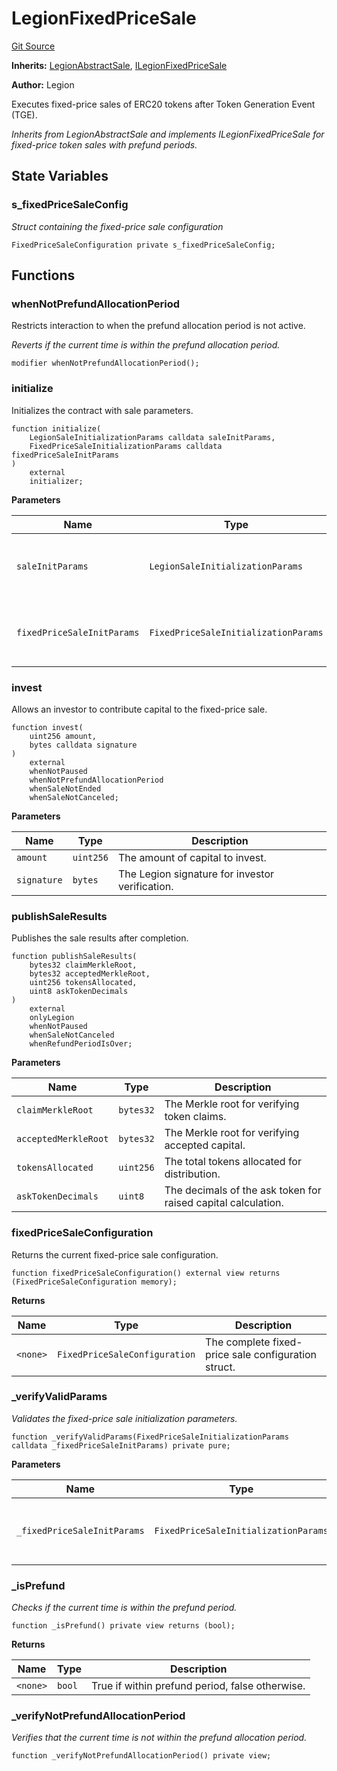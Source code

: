 # LegionFixedPriceSale
[Git Source](https://github.com/Legion-Team/legion-protocol-contracts/blob/85d479ea08d148a380138b535ed11768adee16de/src/sales/LegionFixedPriceSale.sol)

**Inherits:**
[LegionAbstractSale](/src/sales/LegionAbstractSale.sol/abstract.LegionAbstractSale.md), [ILegionFixedPriceSale](/src/interfaces/sales/ILegionFixedPriceSale.sol/interface.ILegionFixedPriceSale.md)

**Author:**
Legion

Executes fixed-price sales of ERC20 tokens after Token Generation Event (TGE).

*Inherits from LegionAbstractSale and implements ILegionFixedPriceSale for fixed-price token sales with prefund
periods.*


## State Variables
### s_fixedPriceSaleConfig
*Struct containing the fixed-price sale configuration*


```solidity
FixedPriceSaleConfiguration private s_fixedPriceSaleConfig;
```


## Functions
### whenNotPrefundAllocationPeriod

Restricts interaction to when the prefund allocation period is not active.

*Reverts if the current time is within the prefund allocation period.*


```solidity
modifier whenNotPrefundAllocationPeriod();
```

### initialize

Initializes the contract with sale parameters.


```solidity
function initialize(
    LegionSaleInitializationParams calldata saleInitParams,
    FixedPriceSaleInitializationParams calldata fixedPriceSaleInitParams
)
    external
    initializer;
```
**Parameters**

|Name|Type|Description|
|----|----|-----------|
|`saleInitParams`|`LegionSaleInitializationParams`|The common Legion sale initialization parameters.|
|`fixedPriceSaleInitParams`|`FixedPriceSaleInitializationParams`|The fixed-price sale specific initialization parameters.|


### invest

Allows an investor to contribute capital to the fixed-price sale.


```solidity
function invest(
    uint256 amount,
    bytes calldata signature
)
    external
    whenNotPaused
    whenNotPrefundAllocationPeriod
    whenSaleNotEnded
    whenSaleNotCanceled;
```
**Parameters**

|Name|Type|Description|
|----|----|-----------|
|`amount`|`uint256`|The amount of capital to invest.|
|`signature`|`bytes`|The Legion signature for investor verification.|


### publishSaleResults

Publishes the sale results after completion.


```solidity
function publishSaleResults(
    bytes32 claimMerkleRoot,
    bytes32 acceptedMerkleRoot,
    uint256 tokensAllocated,
    uint8 askTokenDecimals
)
    external
    onlyLegion
    whenNotPaused
    whenSaleNotCanceled
    whenRefundPeriodIsOver;
```
**Parameters**

|Name|Type|Description|
|----|----|-----------|
|`claimMerkleRoot`|`bytes32`|The Merkle root for verifying token claims.|
|`acceptedMerkleRoot`|`bytes32`|The Merkle root for verifying accepted capital.|
|`tokensAllocated`|`uint256`|The total tokens allocated for distribution.|
|`askTokenDecimals`|`uint8`|The decimals of the ask token for raised capital calculation.|


### fixedPriceSaleConfiguration

Returns the current fixed-price sale configuration.


```solidity
function fixedPriceSaleConfiguration() external view returns (FixedPriceSaleConfiguration memory);
```
**Returns**

|Name|Type|Description|
|----|----|-----------|
|`<none>`|`FixedPriceSaleConfiguration`|The complete fixed-price sale configuration struct.|


### _verifyValidParams

*Validates the fixed-price sale initialization parameters.*


```solidity
function _verifyValidParams(FixedPriceSaleInitializationParams calldata _fixedPriceSaleInitParams) private pure;
```
**Parameters**

|Name|Type|Description|
|----|----|-----------|
|`_fixedPriceSaleInitParams`|`FixedPriceSaleInitializationParams`|The fixed-price sale initialization parameters to validate.|


### _isPrefund

*Checks if the current time is within the prefund period.*


```solidity
function _isPrefund() private view returns (bool);
```
**Returns**

|Name|Type|Description|
|----|----|-----------|
|`<none>`|`bool`|True if within prefund period, false otherwise.|


### _verifyNotPrefundAllocationPeriod

*Verifies that the current time is not within the prefund allocation period.*


```solidity
function _verifyNotPrefundAllocationPeriod() private view;
```

